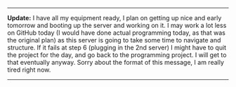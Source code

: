 ***

**Update:** I have all my equipment ready, I plan on getting up nice and early tomorrow and booting up the server and working on it. I may work a lot less on GitHub today (I would have done actual programming today, as that was the original plan) as this server is going to take some time to navigate and structure. If it fails at step 6 (plugging in the 2nd server) I might have to quit the project for the day, and go back to the programming project. I will get to that eventually anyway. Sorry about the format of this message, I am really tired right now.

***
